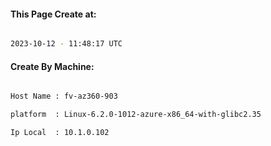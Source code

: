 
   
#### This Page Create at:

```bash

2023-10-12 - 11:48:17 UTC

```

#### Create By Machine:

```bash

Host Name : fv-az360-903

platform  : Linux-6.2.0-1012-azure-x86_64-with-glibc2.35

Ip Local  : 10.1.0.102

```

